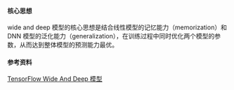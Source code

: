 


#### 核心思想
wide and deep 模型的核心思想是结合线性模型的记忆能力（memorization）和 DNN 模型的泛化能力（generalization），在训练过程中同时优化两个模型的参数，从而达到整体模型的预测能力最优。







#### 参考资料
[TensorFlow Wide And Deep 模型](https://zhuanlan.zhihu.com/p/43328492)
